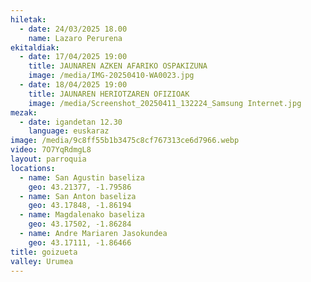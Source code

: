 ```yaml
---
hiletak:
  - date: 24/03/2025 18.00
    name: Lazaro Perurena
ekitaldiak:
  - date: 17/04/2025 19:00
    title: JAUNAREN AZKEN AFARIKO OSPAKIZUNA
    image: /media/IMG-20250410-WA0023.jpg
  - date: 18/04/2025 19:00
    title: JAUNAREN HERIOTZAREN OFIZIOAK
    image: /media/Screenshot_20250411_132224_Samsung Internet.jpg
mezak:
  - date: igandetan 12.30
    language: euskaraz
image: /media/9c8ff55b1b3475c8cf767313ce6d7966.webp
video: 7O7YqRdmgL8
layout: parroquia
locations:
  - name: San Agustin baseliza
    geo: 43.21377, -1.79586
  - name: San Anton baseliza
    geo: 43.17848, -1.86194
  - name: Magdalenako baseliza
    geo: 43.17502, -1.86284
  - name: Andre Mariaren Jasokundea
    geo: 43.17111, -1.86466
title: goizueta
valley: Urumea
---
```

